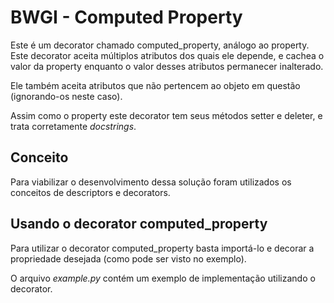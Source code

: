 # BWGI - Computed Property

Este é um decorator chamado computed_property, análogo ao property. Este decorator aceita múltiplos atributos dos quais ele depende, e cachea o valor da property enquanto o valor desses atributos permanecer inalterado.

Ele também aceita atributos que não pertencem ao objeto em questão (ignorando-os neste caso).

Assim como o property este decorator tem seus métodos setter e deleter, e trata corretamente _docstrings_.

## Conceito

Para viabilizar o desenvolvimento dessa solução foram utilizados os conceitos de descriptors e decorators. 

## Usando o decorator computed_property

Para utilizar o decorator computed_property basta importá-lo e decorar a propriedade desejada (como pode ser visto no exemplo).

O arquivo _example.py_ contém um exemplo de implementação utilizando o decorator. 